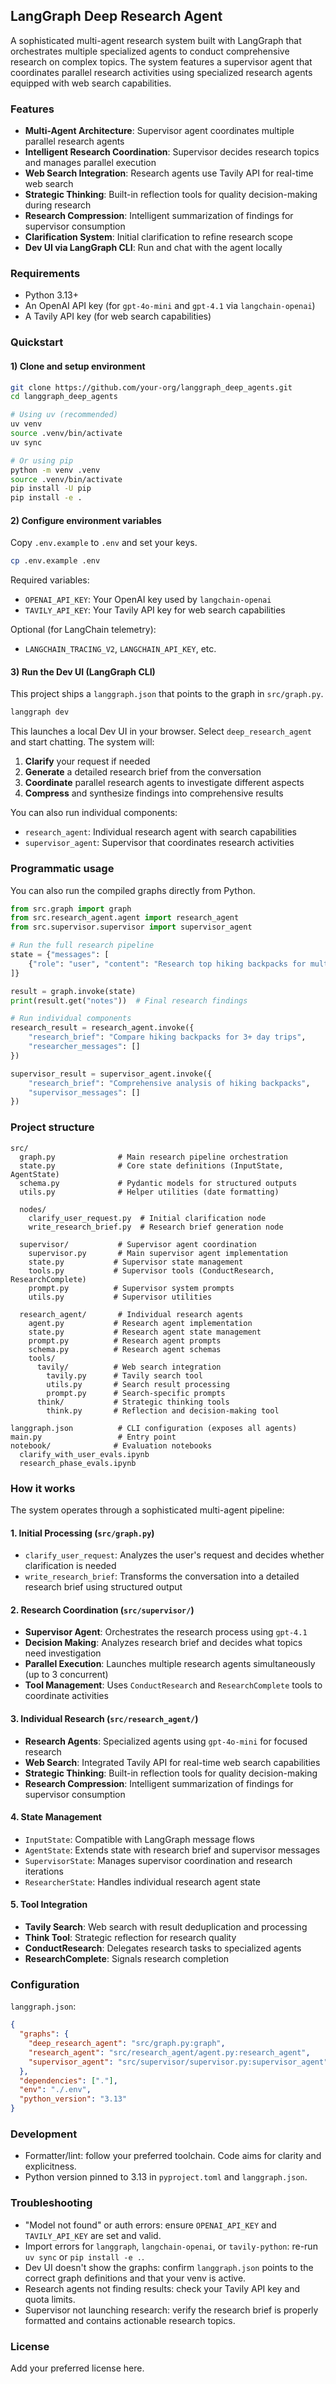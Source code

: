 ## LangGraph Deep Research Agent

A sophisticated multi-agent research system built with LangGraph that orchestrates multiple specialized agents to conduct comprehensive research on complex topics. The system features a supervisor agent that coordinates parallel research activities using specialized research agents equipped with web search capabilities.

### Features

- **Multi-Agent Architecture**: Supervisor agent coordinates multiple parallel research agents
- **Intelligent Research Coordination**: Supervisor decides research topics and manages parallel execution
- **Web Search Integration**: Research agents use Tavily API for real-time web search
- **Strategic Thinking**: Built-in reflection tools for quality decision-making during research
- **Research Compression**: Intelligent summarization of findings for supervisor consumption
- **Clarification System**: Initial clarification to refine research scope
- **Dev UI via LangGraph CLI**: Run and chat with the agent locally

### Requirements

- Python 3.13+
- An OpenAI API key (for `gpt-4o-mini` and `gpt-4.1` via `langchain-openai`)
- A Tavily API key (for web search capabilities)

### Quickstart

#### 1) Clone and setup environment

```bash
git clone https://github.com/your-org/langgraph_deep_agents.git
cd langgraph_deep_agents

# Using uv (recommended)
uv venv
source .venv/bin/activate
uv sync

# Or using pip
python -m venv .venv
source .venv/bin/activate
pip install -U pip
pip install -e .
```

#### 2) Configure environment variables

Copy `.env.example` to `.env` and set your keys.

```bash
cp .env.example .env
```

Required variables:

- `OPENAI_API_KEY`: Your OpenAI key used by `langchain-openai`
- `TAVILY_API_KEY`: Your Tavily API key for web search capabilities

Optional (for LangChain telemetry):

- `LANGCHAIN_TRACING_V2`, `LANGCHAIN_API_KEY`, etc.

#### 3) Run the Dev UI (LangGraph CLI)

This project ships a `langgraph.json` that points to the graph in `src/graph.py`.

```bash
langgraph dev
```

This launches a local Dev UI in your browser. Select `deep_research_agent` and start chatting. The system will:

1. **Clarify** your request if needed
2. **Generate** a detailed research brief from the conversation
3. **Coordinate** parallel research agents to investigate different aspects
4. **Compress** and synthesize findings into comprehensive results

You can also run individual components:

- `research_agent`: Individual research agent with search capabilities
- `supervisor_agent`: Supervisor that coordinates research activities

### Programmatic usage

You can also run the compiled graphs directly from Python.

```python
from src.graph import graph
from src.research_agent.agent import research_agent
from src.supervisor.supervisor import supervisor_agent

# Run the full research pipeline
state = {"messages": [
    {"role": "user", "content": "Research top hiking backpacks for multi-day trips in 2025."}
]}

result = graph.invoke(state)
print(result.get("notes"))  # Final research findings

# Run individual components
research_result = research_agent.invoke({
    "research_brief": "Compare hiking backpacks for 3+ day trips",
    "researcher_messages": []
})

supervisor_result = supervisor_agent.invoke({
    "research_brief": "Comprehensive analysis of hiking backpacks",
    "supervisor_messages": []
})
```

### Project structure

```text
src/
  graph.py              # Main research pipeline orchestration
  state.py              # Core state definitions (InputState, AgentState)
  schema.py             # Pydantic models for structured outputs
  utils.py              # Helper utilities (date formatting)

  nodes/
    clarify_user_request.py  # Initial clarification node
    write_research_brief.py  # Research brief generation node

  supervisor/           # Supervisor agent coordination
    supervisor.py       # Main supervisor agent implementation
    state.py           # Supervisor state management
    tools.py           # Supervisor tools (ConductResearch, ResearchComplete)
    prompt.py          # Supervisor system prompts
    utils.py           # Supervisor utilities

  research_agent/       # Individual research agents
    agent.py           # Research agent implementation
    state.py           # Research agent state management
    prompt.py          # Research agent prompts
    schema.py          # Research agent schemas
    tools/
      tavily/          # Web search integration
        tavily.py      # Tavily search tool
        utils.py       # Search result processing
        prompt.py      # Search-specific prompts
      think/           # Strategic thinking tools
        think.py       # Reflection and decision-making tool

langgraph.json          # CLI configuration (exposes all agents)
main.py                 # Entry point
notebook/              # Evaluation notebooks
  clarify_with_user_evals.ipynb
  research_phase_evals.ipynb
```

### How it works

The system operates through a sophisticated multi-agent pipeline:

#### 1. Initial Processing (`src/graph.py`)

- `clarify_user_request`: Analyzes the user's request and decides whether clarification is needed
- `write_research_brief`: Transforms the conversation into a detailed research brief using structured output

#### 2. Research Coordination (`src/supervisor/`)

- **Supervisor Agent**: Orchestrates the research process using `gpt-4.1`
- **Decision Making**: Analyzes research brief and decides what topics need investigation
- **Parallel Execution**: Launches multiple research agents simultaneously (up to 3 concurrent)
- **Tool Management**: Uses `ConductResearch` and `ResearchComplete` tools to coordinate activities

#### 3. Individual Research (`src/research_agent/`)

- **Research Agents**: Specialized agents using `gpt-4o-mini` for focused research
- **Web Search**: Integrated Tavily API for real-time web search capabilities
- **Strategic Thinking**: Built-in reflection tools for quality decision-making
- **Research Compression**: Intelligent summarization of findings for supervisor consumption

#### 4. State Management

- `InputState`: Compatible with LangGraph message flows
- `AgentState`: Extends state with research brief and supervisor messages
- `SupervisorState`: Manages supervisor coordination and research iterations
- `ResearcherState`: Handles individual research agent state

#### 5. Tool Integration

- **Tavily Search**: Web search with result deduplication and processing
- **Think Tool**: Strategic reflection for research quality
- **ConductResearch**: Delegates research tasks to specialized agents
- **ResearchComplete**: Signals research completion

### Configuration

`langgraph.json`:

```json
{
  "graphs": {
    "deep_research_agent": "src/graph.py:graph",
    "research_agent": "src/research_agent/agent.py:research_agent",
    "supervisor_agent": "src/supervisor/supervisor.py:supervisor_agent"
  },
  "dependencies": ["."],
  "env": "./.env",
  "python_version": "3.13"
}
```

### Development

- Formatter/lint: follow your preferred toolchain. Code aims for clarity and explicitness.
- Python version pinned to 3.13 in `pyproject.toml` and `langgraph.json`.

### Troubleshooting

- "Model not found" or auth errors: ensure `OPENAI_API_KEY` and `TAVILY_API_KEY` are set and valid.
- Import errors for `langgraph`, `langchain-openai`, or `tavily-python`: re-run `uv sync` or `pip install -e .`.
- Dev UI doesn't show the graphs: confirm `langgraph.json` points to the correct graph definitions and that your venv is active.
- Research agents not finding results: check your Tavily API key and quota limits.
- Supervisor not launching research: verify the research brief is properly formatted and contains actionable research topics.

### License

Add your preferred license here.
